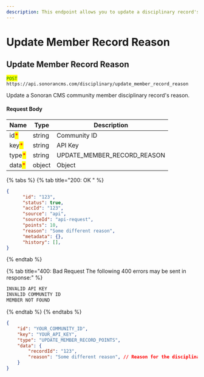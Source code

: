 ```yaml
---
description: This endpoint allows you to update a disciplinary record's reason
---
```


# Update Member Record Reason

## Update Member Record Reason

<mark style="color:green;">`POST`</mark> `https://api.sonorancms.com/disciplinary/update_member_record_reason`&#x20;

Update a Sonoran CMS community member disciplinary record's reason.

#### Request Body

| Name                                   | Type   | Description                    |
| -------------------------------------- | ------ | ------------------------------ |
| id<mark style="color:red;">\*</mark>   | string | Community ID                   |
| key<mark style="color:red;">\*</mark>  | string | API Key                        |
| type<mark style="color:red;">\*</mark> | string | UPDATE\_MEMBER\_RECORD\_REASON |
| data<mark style="color:red;">\*</mark> | object | Object                         |

{% tabs %}
{% tab title="200: OK " %}
```json
{
      "id": "123",
      "status": true,
      "accId": "123",
      "source": "api",
      "sourceId": "api-request",
      "points": 10,
      "reason": "Some different reason",
      "metadata": {},
      "history": [],
}
```
{% endtab %}

{% tab title="400: Bad Request The following 400 errors may be sent in response:" %}
```javascript
INVALID API KEY
INVALID COMMUNITY ID
MEMBER NOT FOUND
```
{% endtab %}
{% endtabs %}

```json
{
    "id": "YOUR_COMMUNITY_ID",
    "key": "YOUR_API_KEY",
    "type": "UPDATE_MEMBER_RECORD_POINTS",
    "data": {
        "recordId": "123",
        "reason": "Some different reason", // Reason for the disciplinary record
    }
}
```
